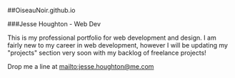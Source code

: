 ##OiseauNoir.github.io

###Jesse Houghton - Web Dev

This is my professional portfolio for web development and design.  I am fairly new to my career in web development, however I will be updating my "projects" section very soon with my backlog of freelance projects!

Drop me a line at <mailto:jesse.houghton@me.com>
